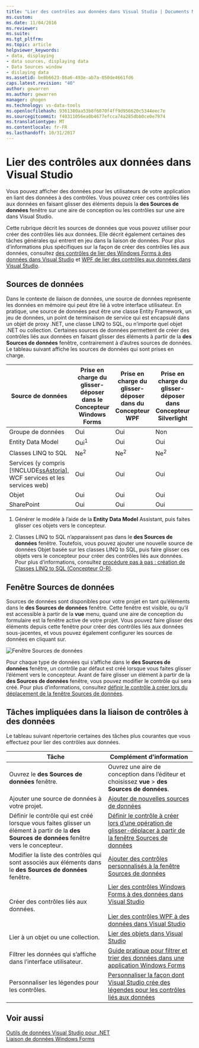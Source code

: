 ```yaml
---
title: "Lier des contrôles aux données dans Visual Studio | Documents Microsoft"
ms.custom: 
ms.date: 11/04/2016
ms.reviewer: 
ms.suite: 
ms.tgt_pltfrm: 
ms.topic: article
helpviewer_keywords:
- data, displaying
- data sources, displaying data
- Data Sources window
- dislaying data
ms.assetid: be8b6623-86a6-493e-ab7a-050de4661fd6
caps.latest.revision: "40"
author: gewarren
ms.author: gewarren
manager: ghogen
ms.technology: vs-data-tools
ms.openlocfilehash: 9361380aa53b8f6070f4ff9d956620c5344eec7e
ms.sourcegitcommit: f40311056ea0b4677efcca74a285dbb0ce0e7974
ms.translationtype: MT
ms.contentlocale: fr-FR
ms.lasthandoff: 10/31/2017
---
```

# <a name="bind-controls-to-data-in-visual-studio"></a>Lier des contrôles aux données dans Visual Studio
Vous pouvez afficher des données pour les utilisateurs de votre application en liant des données à des contrôles. Vous pouvez créer ces contrôles liés aux données en faisant glisser des éléments depuis la **des Sources de données** fenêtre sur une aire de conception ou les contrôles sur une aire dans Visual Studio.  
  
 Cette rubrique décrit les sources de données que vous pouvez utiliser pour créer des contrôles liés aux données. Elle décrit également certaines des tâches générales qui entrent en jeu dans la liaison de données. Pour plus d’informations plus spécifiques sur la façon de créer des contrôles liés aux données, consultez [des contrôles de lier des Windows Forms à des données dans Visual Studio](../data-tools/bind-windows-forms-controls-to-data-in-visual-studio.md) et [WPF de lier des contrôles aux données dans Visual Studio](../data-tools/bind-wpf-controls-to-data-in-visual-studio.md).  
  
## <a name="data-sources"></a>Sources de données  
 Dans le contexte de liaison de données, une source de données représente les données en mémoire qui peut être lié à votre interface utilisateur. En pratique, une source de données peut être une classe Entity Framework, un jeu de données, un point de terminaison de service qui est encapsulé dans un objet de proxy .NET, une classe LINQ to SQL, ou n’importe quel objet .NET ou collection. Certaines sources de données permettent de créer des contrôles liés aux données en faisant glisser des éléments à partir de la **des Sources de données** fenêtre, contrairement à d’autres sources de données. Le tableau suivant affiche les sources de données qui sont prises en charge.  
  
|Source de données|Prise en charge du glisser-déposer dans **le Concepteur Windows Forms**|Prise en charge du glisser-déposer dans **du Concepteur WPF**|Prise en charge du glisser-déposer dans **Concepteur Silverlight**|  
|-----------------|---------------------------------------------------------------|-----------------------------------------------------|-------------------------------------------------------------|  
|Groupe de données|Oui|Oui|Non|  
|Entity Data Model|Oui<sup>1</sup>|Oui|Oui|  
|Classes LINQ to SQL|Ne<sup>2</sup>|Ne<sup>2</sup>|Ne<sup>2</sup>|  
|Services (y compris [!INCLUDE[ssAstoria](../data-tools/includes/ssastoria_md.md)], WCF services et les services web)|Oui|Oui|Oui|  
|Objet|Oui|Oui|Oui|  
|SharePoint|Oui|Oui|Oui|  
  
 1. Générer le modèle à l’aide de la **Entity Data Model** Assistant, puis faites glisser ces objets vers le concepteur.  
  
 2. Classes LINQ to SQL n’apparaissent pas dans le **des Sources de données** fenêtre. Toutefois, vous pouvez ajouter une nouvelle source de données Objet basée sur les classes LINQ to SQL, puis faire glisser ces objets vers le concepteur pour créer des contrôles liés aux données. Pour plus d’informations, consultez [procédure pas à pas : création de Classes LINQ to SQL (Concepteur O-R)](how-to-create-linq-to-sql-classes-mapped-to-tables-and-views-o-r-designer.md).  
  
## <a name="data-sources-window"></a>Fenêtre Sources de données  
 Sources de données sont disponibles pour votre projet en tant qu’éléments dans le **des Sources de données** fenêtre. Cette fenêtre est visible, ou qu’il est accessible à partir de la **vue** menu, quand une aire de conception du formulaire est la fenêtre active de votre projet. Vous pouvez faire glisser des éléments depuis cette fenêtre pour créer des contrôles liés aux données sous-jacentes, et vous pouvez également configurer les sources de données en cliquant sur.  
  
 ![Fenêtre Sources de données](../data-tools/media/raddata-data-sources-window.png "fenêtre Sources de données de raddata")  
  
 Pour chaque type de données qui s’affiche dans le **des Sources de données** fenêtre, un contrôle par défaut est créé lorsque vous faites glisser l’élément vers le concepteur. Avant de faire glisser un élément à partir de la **des Sources de données** fenêtre, vous pouvez modifier le contrôle qui sera créé. Pour plus d’informations, consultez [définir le contrôle à créer lors du déplacement de la fenêtre Sources de données](../data-tools/set-the-control-to-be-created-when-dragging-from-the-data-sources-window.md).  
  
## <a name="tasks-involved-in-binding-controls-to-data"></a>Tâches impliquées dans la liaison de contrôles à des données  
 Le tableau suivant répertorie certaines des tâches plus courantes que vous effectuez pour lier des contrôles aux données.  
  
|Tâche|Complément d'information|  
|----------|----------------------|  
|Ouvrez le **des Sources de données** fenêtre.|Ouvrez une aire de conception dans l’éditeur et choisissez **vue** > **des Sources de données**.|  
|Ajouter une source de données à votre projet.|[Ajouter de nouvelles sources de données](../data-tools/add-new-data-sources.md)|  
|Définir le contrôle qui est créé lorsque vous faites glisser un élément à partir de la **des Sources de données** fenêtre vers le concepteur.|[Définir le contrôle à créer lors d’une opération de glisser-déplacer à partir de la fenêtre Sources de données](../data-tools/set-the-control-to-be-created-when-dragging-from-the-data-sources-window.md)|  
|Modifier la liste des contrôles qui sont associés aux éléments dans le **des Sources de données** fenêtre.|[Ajouter des contrôles personnalisés à la fenêtre Sources de données](../data-tools/add-custom-controls-to-the-data-sources-window.md)|  
|Créer des contrôles liés aux données.|[Lier des contrôles Windows Forms à des données dans Visual Studio](../data-tools/bind-windows-forms-controls-to-data-in-visual-studio.md)<br /><br /> [Lier des contrôles WPF à des données dans Visual Studio](../data-tools/bind-wpf-controls-to-data-in-visual-studio.md)|  
|Lier à un objet ou une collection.|[Lier des objets dans Visual Studio](../data-tools/bind-objects-in-visual-studio.md)|  
|Filtrer les données qui s’affiche dans l’interface utilisateur.|[Guide pratique pour filtrer et trier des données dans une application Windows Forms](../data-tools/filter-and-sort-data-in-a-windows-forms-application.md)|  
|Personnaliser les légendes pour les contrôles.|[Personnaliser la façon dont Visual Studio crée des légendes pour les contrôles liés aux données](../data-tools/customize-how-visual-studio-creates-captions-for-data-bound-controls.md)|  
  
## <a name="see-also"></a>Voir aussi  
 [Outils de données Visual Studio pour .NET](../data-tools/visual-studio-data-tools-for-dotnet.md)   
 [Liaison de données Windows Forms](/dotnet/framework/winforms/windows-forms-data-binding)